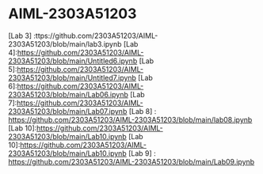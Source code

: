 # AIML-2303A51203
[Lab 1]: https://github.com/2303A51203/AIML-2303A51203/blob/main/Untitled1.ipynb
[Lab 2]:https://colab.research.google.com/drive/1me0uUOuN0xFsQ7D0k6f0LK9rBl61difY#scrollTo=dNnjW6oEb8Ip
[Lab 2 A*]:https://github.com/2303A51203/AIML-2303A51203/blob/main/Untitled2.ipynb
[Lab 3] :ttps://github.com/2303A51203/AIML-2303A51203/blob/main/lab3.ipynb
[Lab 4]:https://github.com/2303A51203/AIML-2303A51203/blob/main/Untitled6.ipynb
[Lab 5]:https://github.com/2303A51203/AIML-2303A51203/blob/main/Untitled7.ipynb
[Lab 6]:https://github.com/2303A51203/AIML-2303A51203/blob/main/Lab06.ipynb
[Lab 7]:https://github.com/2303A51203/AIML-2303A51203/blob/main/Lab07.ipynb
[Lab 8] : https://github.com/2303A51203/AIML-2303A51203/blob/main/lab08.ipynb
[Lab 10]:https://github.com/2303A51203/AIML-2303A51203/blob/main/Lab10.ipynb
[Lab 10]:https://github.com/2303A51203/AIML-2303A51203/blob/main/Lab10.ipynb
[Lab 9] : https://github.com/2303A51203/AIML-2303A51203/blob/main/Lab09.ipynb

